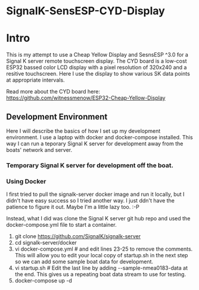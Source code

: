 SignalK-SensESP-CYD-Display
===========================

# Intro
This is my attempt to use a Cheap Yellow Display and SesnsESP ^3.0 for a Signal K server remote touchscreen display. The CYD board is a low-cost ESP32 bassed color LCD display with a pixel resolution of 320x240 and a resitive touchscreen. Here I use the display to show various SK data points at appropriate intervals. 

Read more about the CYD board here: https://github.com/witnessmenow/ESP32-Cheap-Yellow-Display

## Development Environment
Here I will describe the basics of how I set up my development environment. I use a laptop with docker and docker-compose installed. This way I can run a teporary Signal K server for development away from the boats' network and server.

### Temporary Signal K server for development off the boat. 

### Using Docker
I first tried to pull the signalk-server docker image and run it locally, but I didn't have easy success so I tried another way. I just ddn't have the patience to figure it out. Maybe I'm a little lazy too. :-P

Instead, what I did was clone the Signal K server git hub repo and used the docker-compose.yml file to start a container.
1) git clone https://github.com/SignalK/signalk-server
2) cd signalk-server/docker
3) vi docker-compose.yml # and edit lines 23-25 to remove the comments. This will allow you to edit your local copy of startup.sh in the next step so we can add some sample boat data for development.
4) vi startup.sh # Edit the last line by adding --sample-nmea0183-data at the end. This gives us a repeating boat data stream to use for testing.
5) docker-compose up -d




